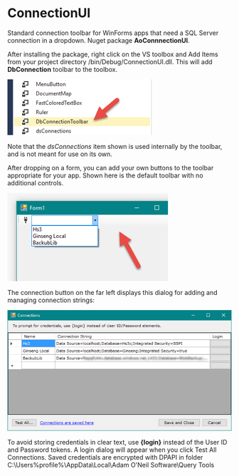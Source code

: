 # ConnectionUI

Standard connection toolbar for WinForms apps that need a SQL Server connection in a dropdown. Nuget package **AoConnnectionUI**.

After installing the package, right click on the VS toolbox and Add Items from your project directory /bin/Debug/ConnectionUI.dll. This will add **DbConnection** toolbar to the toolbox.

![toolbox](/toolbox.png)

Note that the *dsConnections* item shown is used internally by the toolbar, and is not meant for use on its own.

After dropping on a form, you can add your own buttons to the toolbar appropriate for your app. Shown here is the default toolbar with no additional controls.

![toolbar](/toolbar.png)

The connection button on the far left displays this dialog for adding and managing connection strings:

![connections](/connections.png)

To avoid storing credentials in clear text, use **{login}** instead of the User ID and Password tokens. A login dialog will appear when you click Test All Connections. Saved credentials are encrypted with DPAPI in folder C:\Users\%profile%\AppData\Local\Adam O'Neil Software\Query Tools
